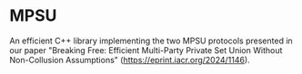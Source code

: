 # MPSU
An efficient C++ library implementing the two MPSU protocols presented in our paper "Breaking Free: Efficient Multi-Party Private Set Union Without Non-Collusion Assumptions" (https://eprint.iacr.org/2024/1146).
